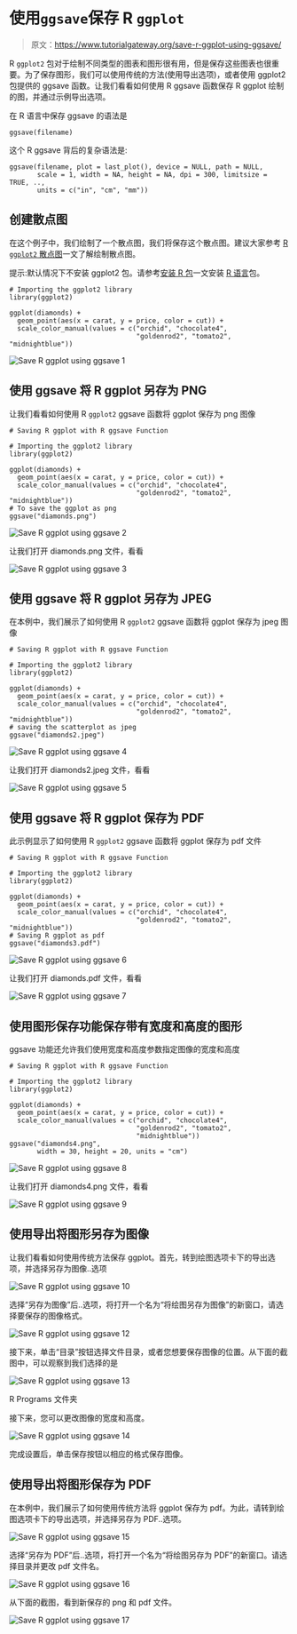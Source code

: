 # 使用`ggsave`保存 R `ggplot`

> 原文：<https://www.tutorialgateway.org/save-r-ggplot-using-ggsave/>

R `ggplot2` 包对于绘制不同类型的图表和图形很有用，但是保存这些图表也很重要。为了保存图形，我们可以使用传统的方法(使用导出选项)，或者使用 ggplot2 包提供的 ggsave 函数。让我们看看如何使用 R ggsave 函数保存 R ggplot 绘制的图，并通过示例导出选项。

在 R 语言中保存 ggsave 的语法是

```
ggsave(filename)
```

这个 R ggsave 背后的复杂语法是:

```
ggsave(filename, plot = last_plot(), device = NULL, path = NULL,
       scale = 1, width = NA, height = NA, dpi = 300, limitsize = TRUE, ..,
       units = c("in", "cm", "mm"))
```

## 创建散点图

在这个例子中，我们绘制了一个散点图，我们将保存这个散点图。建议大家参考 [R `ggplot2` 散点图](https://www.tutorialgateway.org/r-ggplot2-scatter-plot/)一文了解绘制散点图。

提示:默认情况下不安装 ggplot2 包。请参考[安装 R 包](https://www.tutorialgateway.org/install-r-packages/)一文安装 [R 语言](https://www.tutorialgateway.org/r-programming/)包。

```
# Importing the ggplot2 library
library(ggplot2)

ggplot(diamonds) + 
  geom_point(aes(x = carat, y = price, color = cut)) +
  scale_color_manual(values = c("orchid", "chocolate4", 
                                "goldenrod2", "tomato2", "midnightblue"))
```

![Save R ggplot using ggsave 1](img/9b4b4d34d318a5153e5670eddfd2d3ae.png)

## 使用 ggsave 将 R ggplot 另存为 PNG

让我们看看如何使用 R `ggplot2` ggsave 函数将 ggplot 保存为 png 图像

```
# Saving R ggplot with R ggsave Function

# Importing the ggplot2 library
library(ggplot2)

ggplot(diamonds) + 
  geom_point(aes(x = carat, y = price, color = cut)) +
  scale_color_manual(values = c("orchid", "chocolate4", 
                                "goldenrod2", "tomato2", "midnightblue"))
# To save the ggplot as png
ggsave("diamonds.png")
```

![Save R ggplot using ggsave 2](img/b092270995070043494b55cf2d9f6e27.png)

让我们打开 diamonds.png 文件，看看

![Save R ggplot using ggsave 3](img/c12799c30ef792c7ef17c20311ff8484.png)

## 使用 ggsave 将 R ggplot 另存为 JPEG

在本例中，我们展示了如何使用 R `ggplot2` ggsave 函数将 ggplot 保存为 jpeg 图像

```
# Saving R ggplot with R ggsave Function

# Importing the ggplot2 library
library(ggplot2)

ggplot(diamonds) + 
  geom_point(aes(x = carat, y = price, color = cut)) +
  scale_color_manual(values = c("orchid", "chocolate4", 
                                "goldenrod2", "tomato2", "midnightblue"))
# saving the scatterplot as jpeg
ggsave("diamonds2.jpeg")
```

![Save R ggplot using ggsave 4](img/7aa5641adc1d81e055a69a2944407814.png)

让我们打开 diamonds2.jpeg 文件，看看

![Save R ggplot using ggsave 5](img/3fc672c55f99748df09197d3f7867215.png)

## 使用 ggsave 将 R ggplot 保存为 PDF

此示例显示了如何使用 R `ggplot2` ggsave 函数将 ggplot 保存为 pdf 文件

```
# Saving R ggplot with R ggsave Function

# Importing the ggplot2 library
library(ggplot2)

ggplot(diamonds) + 
  geom_point(aes(x = carat, y = price, color = cut)) +
  scale_color_manual(values = c("orchid", "chocolate4", 
                                "goldenrod2", "tomato2", "midnightblue"))
# Saving R ggplot as pdf
ggsave("diamonds3.pdf")
```

![Save R ggplot using ggsave 6](img/662e36bc57fe6d07beceef9ef11d076d.png)

让我们打开 diamonds.pdf 文件，看看

![Save R ggplot using ggsave 7](img/b752d859fa53b4c51f25e4de82c9e940.png)

## 使用图形保存功能保存带有宽度和高度的图形

ggsave 功能还允许我们使用宽度和高度参数指定图像的宽度和高度

```
# Saving R ggplot with R ggsave Function

# Importing the ggplot2 library
library(ggplot2)

ggplot(diamonds) + 
  geom_point(aes(x = carat, y = price, color = cut)) +
  scale_color_manual(values = c("orchid", "chocolate4", 
                                "goldenrod2", "tomato2",
                                "midnightblue"))
ggsave("diamonds4.png", 
       width = 30, height = 20, units = "cm")

```

![Save R ggplot using ggsave 8](img/ccf22a3bc8a6c34a06447c91a5dd11bb.png)

让我们打开 diamonds4.png 文件，看看

![Save R ggplot using ggsave 9](img/bb6aa4bfd8c6690263d64499fbe61e56.png)

## 使用导出将图形另存为图像

让我们看看如何使用传统方法保存 ggplot。首先，转到绘图选项卡下的导出选项，并选择另存为图像..选项

![Save R ggplot using ggsave 10](img/dea90bb4d0b3263ddf99ed8a3a7e9f38.png)

选择“另存为图像”后..选项，将打开一个名为“将绘图另存为图像”的新窗口，请选择要保存的图像格式。

![Save R ggplot using ggsave 12](img/b30056e78558406c5d8e25f86f01ff7a.png)

接下来，单击“目录”按钮选择文件目录，或者您想要保存图像的位置。从下面的截图中，可以观察到我们选择的是

![Save R ggplot using ggsave 13](img/092137856c0446272a433b23a60d3a7a.png)

R Programs 文件夹

接下来，您可以更改图像的宽度和高度。

![Save R ggplot using ggsave 14](img/ce2a9c83b8ad4f931eac236a33c5b6e8.png)

完成设置后，单击保存按钮以相应的格式保存图像。

## 使用导出将图形保存为 PDF

在本例中，我们展示了如何使用传统方法将 ggplot 保存为 pdf。为此，请转到绘图选项卡下的导出选项，并选择另存为 PDF..选项。

![Save R ggplot using ggsave 15](img/7e1dfa023cf9938bb3ba21bfeb2040bb.png)

选择“另存为 PDF”后..选项，将打开一个名为“将绘图另存为 PDF”的新窗口。请选择目录并更改 pdf 文件名。

![Save R ggplot using ggsave 16](img/86b5d8f3a3a503e0b1a43a366f5bccea.png)

从下面的截图，看到新保存的 png 和 pdf 文件。

![Save R ggplot using ggsave 17](img/36402748c4e9890383909f9a1657a0cd.png)